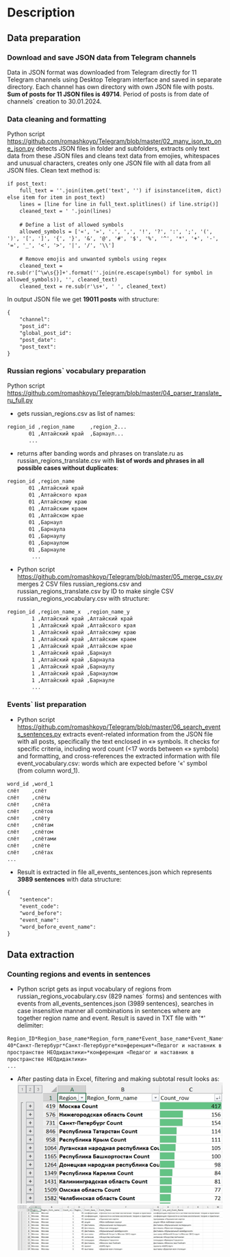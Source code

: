 # Description

## Data preparation

### Download and save JSON data from Telegram channels
Data in JSON format was downloaded from Telegram directly for 11 Telegram channels using Desktop Telegram interface and saved in separate directory. Each channel has own directory with own JSON file with posts. **Sum of posts for 11 JSON files is 49714**. Period of posts is from date of channels` creation to 30.01.2024.

### Data cleaning and formatting
Python script https://github.com/romashkoyp/Telegram/blob/master/02_many_json_to_one_json.py detects JSON files in folder and subfolders, extracts only text data from these JSON files and cleans text data from emojies, whitespaces and unusual characters, creates only one JSON file with all data from all JSON files.
Clean text method is:
```
if post_text:
    full_text = ''.join(item.get('text', '') if isinstance(item, dict) else item for item in post_text)
    lines = [line for line in full_text.splitlines() if line.strip()]
    cleaned_text = ' '.join(lines)

    # Define a list of allowed symbols
    allowed_symbols = ['«', '»', '.', ',', '!', '?', ':', ';', '(', ')', '[', ']', '{', '}', '&', '@', '#', '$', '%', '^', '*', '+', '-', '=', '_', '<', '>', '|', '/', '\\']

    # Remove emojis and unwanted symbols using regex
    cleaned_text = re.sub(r'[^\w\s{}]+'.format(''.join(re.escape(symbol) for symbol in allowed_symbols)), '', cleaned_text)
    cleaned_text = re.sub(r'\s+', ' ', cleaned_text)
```

In output JSON file we get **19011 posts** with structure:
```
{
    "channel":
    "post_id":
    "global_post_id":
    "post_date":
    "post_text":
}
```
### Russian regions` vocabulary preparation
Python script https://github.com/romashkoyp/Telegram/blob/master/04_parser_translate_ru_full.py
- gets russian_regions.csv as list of names:
```
region_id ,region_name     ,region_2...
       01 ,Алтайский край  ,Барнаул...
       ...
```
- returns after banding words and phrases on translate.ru as russian_regions_translate.csv with **list of words and phrases in all possible cases without duplicates**:
```
region_id ,region_name
       01 ,Алтайский край
       01 ,Алтайского края
       01 ,Алтайскому краю
       01 ,Алтайским краем
       01 ,Алтайском крае
       01 ,Барнаул
       01 ,Барнаула
       01 ,Барнаулу
       01 ,Барнаулом
       01 ,Барнауле
        ...
```
- Python script https://github.com/romashkoyp/Telegram/blob/master/05_merge_csv.py merges 2 CSV files russian_regions.csv and russian_regions_translate.csv by ID to make single CSV russian_regions_vocabulary.csv with structure:
```
region_id ,region_name_x  ,region_name_y
        1 ,Алтайский край ,Алтайский край
        1 ,Алтайский край ,Алтайского края
        1 ,Алтайский край ,Алтайскому краю
        1 ,Алтайский край ,Алтайским краем
        1 ,Алтайский край ,Алтайском крае
        1 ,Алтайский край ,Барнаул
        1 ,Алтайский край ,Барнаула
        1 ,Алтайский край ,Барнаулу
        1 ,Алтайский край ,Барнаулом
        1 ,Алтайский край ,Барнауле
        ...
```
### Events` list preparation
- Python script https://github.com/romashkoyp/Telegram/blob/master/06_search_events_sentences.py extracts event-related information from the JSON file with all posts, specifically the text enclosed in «» symbols. It checks for specific criteria, including word count (<17 words between «» symbols) and formatting, and cross-references the extracted information with file event_vocabulary.csv: words which are expected before '«' symbol (from column word_1). 
```
word_id ,word_1
слёт    ,слёт
слёт    ,слёты
слёт    ,слёта
слёт    ,слётов
слёт    ,слёту
слёт    ,слётам
слёт    ,слётом
слёт    ,слётами
слёт    ,слёте
слёт    ,слётах
...
```
- Result is extracted in file all_events_sentences.json which represents **3989 sentences** with data structure:
```
{
    "sentence":
    "event_code":
    "word_before":
    "event_name":
    "word_before_event_name":
}
```
## Data extraction
### Counting regions and events in sentences
- Python script gets as input vocabulary of regions from russian_regions_vocabulary.csv (829 names` forms) and sentences with events from all_events_sentences.json (3989 sentences), searches in case insensitive manner all combinations in sentences where are together region name and event. Result is saved in TXT file with '*' delimiter:
```
Region_ID*Region_base_name*Region_form_name*Event_base_name*Event_Name*Word_Before_and_Event_Name
40*Санкт-Петербург*Санкт-Петербурге*конференция*«Педагог и наставник в пространстве НЕОдидактики»*конференция «Педагог и наставник в пространстве НЕОдидактики»
...
```
- After pasting data in Excel, filtering and making subtotal result looks as:
![result_1](image_result.jpg)
![result_2](image_result_2.jpg)